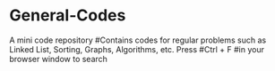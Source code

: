 # General-Codes
A mini code repository
#Contains codes for regular problems such as Linked List, Sorting, Graphs, Algorithms, etc.
Press #Ctrl + F #in your browser window to search
